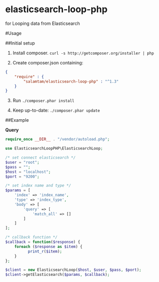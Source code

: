 # elasticsearch-loop-php
for Looping data from Elasticsearch

#Usage

##Initial setup

1. Install composer. `curl -s http://getcomposer.org/installer | php`

2. Create composer.json containing:
  ```json
  {
      "require" : {
          "salamtam/elasticsearch-loop-php" : "^1.3"
      }
  }
  ```
3. Run `./composer.phar install`

4. Keep up-to-date: `./composer.phar update`

##Example

**Query**
```php
require_once __DIR__ . "/vendor/autoload.php";

use ElasticsearchLoopPHP\ElasticsearchLoop;

/* set connect elasticsearch */
$user = "root";
$pass = "";
$host = "localhost";
$port = "9200";

/* set index name and type */
$params = [
    'index' => 'index_name',
    'type' => 'index_type',
    'body' => [
        'query' => [
            'match_all' => []
        ]
    ]
];

/* callback function */
$callback = function($response) {
    foreach ($response as $item) {
  		  print_r($item);
  	}
};

$client = new ElasticsearchLoop($host, $user, $pass, $port);
$client->getElasticsearch($params, $callback);
```

